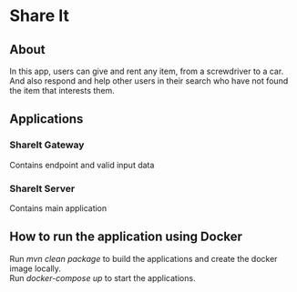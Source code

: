 # Share It
## About  
In this app, users can give and rent any item, from a screwdriver to a car. And also respond and help other users in their search who have not found the item that interests them.  
## Applications  
### ShareIt Gateway  
Contains endpoint and valid input data  
### ShareIt Server  
Contains main application  
## How to run the application using Docker  
Run *mvn clean package* to build the applications and create the docker image locally.  
Run *docker-compose up* to start the applications.  
